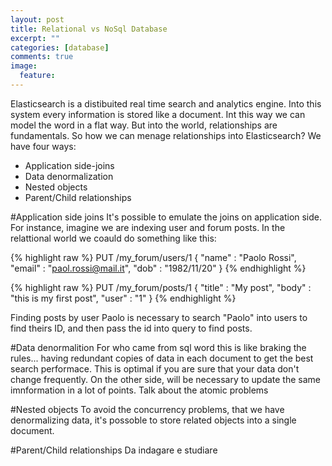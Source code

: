 ```yaml
---
layout: post
title: Relational vs NoSql Database
excerpt: ""
categories: [database]
comments: true
image:
  feature: 
---
```


Elasticsearch is a distibuited real time search and analytics engine. Into this system every information is stored like a document.
Int this way we can model the word in a flat way. But into the world, relationships are fundamentals.
So how we can menage relationships into Elasticsearch?
We have four ways:
* Application side-joins
* Data denormalization
* Nested objects
* Parent/Child relationships

#Application side joins
It's possible to emulate the joins on application side.
For instance, imagine we are indexing user and forum posts. In the relattional world we coauld do something like this:

{% highlight raw %}
PUT /my_forum/users/1
{
    "name"  : "Paolo Rossi",
    "email" : "paol.rossi@mail.it",
    "dob"   : "1982/11/20"
}
{% endhighlight %}

{% highlight raw %}
PUT /my_forum/posts/1
{
    "title" : "My post",
    "body"  : "this is my first post",
    "user"  : "1"
}
{% endhighlight %}

Finding posts by user Paolo is necessary to search "Paolo" into users to find theirs ID, and then pass the id into query to find posts.


#Data denormalition
For who came from sql word this is like braking the rules... having redundant copies of data in each document to get the best search performace.
This is optimal if you are sure that your data don't change frequently. On the other side, will be necessary to update the same imnformation in a lot of points. 
Talk about the atomic problems

#Nested objects
To avoid the concurrency problems, that we have denormalizing data, it's possoble to store related objects into a single document.

#Parent/Child relationships
Da indagare e studiare